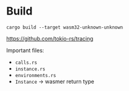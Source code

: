 # Build

```
cargo build --target wasm32-unknown-unknown
```

https://github.com/tokio-rs/tracing

Important files:

- `calls.rs`
- `instance.rs`
- `environments.rs`
- `Instance` -> wasmer return type
